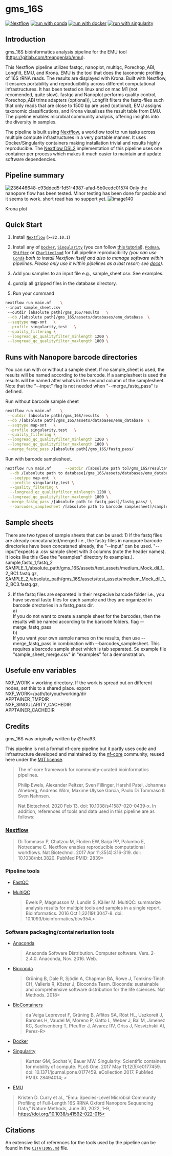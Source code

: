 # gms_16S


[![Nextflow](https://img.shields.io/badge/nextflow%20DSL2-%E2%89%A522.10.1-23aa62.svg)](https://www.nextflow.io/)
[![run with conda](http://img.shields.io/badge/run%20with-conda-3EB049?labelColor=000000&logo=anaconda)](https://docs.conda.io/en/latest/)
[![run with docker](https://img.shields.io/badge/run%20with-docker-0db7ed?labelColor=000000&logo=docker)](https://www.docker.com/)
[![run with singularity](https://img.shields.io/badge/run%20with-singularity-1d355c.svg?labelColor=000000)](https://sylabs.io/docs/)


## Introduction

<!-- TODO nf-core: Write a 1-2 sentence summary of what data the pipeline is for and what it does -->

gms_16S bioinformatics analysis pipeline for the EMU tool (https://gitlab.com/treangenlab/emu). 

This Nextflow pipeline utilizes fastqc, nanoplot, multiqc, Porechop_ABI, Longfilt, EMU, and Krona. EMU is the tool that does the taxonomic profiling of 16S rRNA reads. The results are displayed with Krona. Built with Nextflow, it ensures portability and reproducibility across different computational infrastructures. It has been tested on linux and on mac M1 (not recomended, quite slow). fastqc and Nanoplot performs quality control, Porechop_ABI trims adapters (optional)), Longfilt filters the fastq-files such that only reads that are close to 1500 bp are used (optional), EMU assigns taxonomic classifications, and Krona visualises the result table from EMU. The pipeline enables microbial community analysis, offering insights into the diversity in samples.

The pipeline is built using [Nextflow](https://www.nextflow.io), a workflow tool to run tasks across multiple compute infrastructures in a very portable manner. It uses Docker/Singularity containers making installation trivial and results highly reproducible. The [Nextflow DSL2](https://www.nextflow.io/docs/latest/dsl2.html) implementation of this pipeline uses one container per process which makes it much easier to maintain and update software dependencies. 

## Pipeline summary

![236446648-c93dded5-1d51-4987-afad-5b0eedc01574](https://github.com/genomic-medicine-sweden/gms_16S/assets/115690981/5017bac9-a5a4-4bb2-a5e4-34c15cc37b22)
Only the nanopore flow has been tested. Minor testing has been done for pacbio and it seems to work. short read has no support yet.
![image140](https://github.com/genomic-medicine-sweden/gms_16S/assets/115690981/dcdd5da4-135c-48c4-b64f-82f0452b5520)


Krona plot
## Quick Start

1. Install [`Nextflow`](https://www.nextflow.io/docs/latest/getstarted.html#installation) (`>=22.10.1`)

2. Install any of [`Docker`](https://docs.docker.com/engine/installation/), [`Singularity`](https://www.sylabs.io/guides/3.0/user-guide/) (you can follow [this tutorial](https://singularity-tutorial.github.io/01-installation/)), [`Podman`](https://podman.io/), [`Shifter`](https://nersc.gitlab.io/development/shifter/how-to-use/) or [`Charliecloud`](https://hpc.github.io/charliecloud/) for full pipeline reproducibility _(you can use [`Conda`](https://conda.io/miniconda.html) both to install Nextflow itself and also to manage software within pipelines. Please only use it within pipelines as a last resort; see [docs](https://nf-co.re/usage/configuration#basic-configuration-profiles))_.

3. Add you samples to an input file e.g., sample_sheet.csv. See examples. 
4. gunzip all gzipped files in the database directory.
5. Run your command

```bash
nextflow run main.nf    \
--input sample_sheet.csv
 --outdir [absolute path]/gms_16S/results   \
 --db /[absolute path]/gms_16S/assets/databases/emu_database  \
 --seqtype map-ont   \
  -profile singularity,test   \
 --quality_filtering \
 --longread_qc_qualityfilter_minlength 1200 \
 --longread_qc_qualityfilter_maxlength 1800 \
```
## Runs with Nanopore barcode directories
You can run with or without a sample sheet. If no sample_sheet is used, the results will be named according to the barcode. If a samplesheet is used the results will be named after whats in the second column of the samplesheet. Note that the "--input" flag is not needed when "--merge_fastq_pass" is defined.

Run without barcode sample sheet
```bash
nextflow run main.nf    \
 --outdir [absolute path]/gms_16S/results   \
 --db /[absolute path]/gms_16S/assets/databases/emu_database  \
 --seqtype map-ont   \
  -profile singularity,test   \
 --quality_filtering \
 --longread_qc_qualityfilter_minlength 1200 \
 --longread_qc_qualityfilter_maxlength 1800 \
 --merge_fastq_pass /[absolute path]/gms_16S/fastq_pass/ 
```
Run with barcode samplesheet. 
```bash
nextflow run main.nf      --outdir /[absolute path to]/gms_16S/resultat   \
  --db /[absolute path to database]/gms_16S/assets/databases/emu_database  \
  --seqtype map-ont  \
   -profile singularity,test \
  --quality_filtering \
  --longread_qc_qualityfilter_minlength 1200 \
 --longread_qc_qualityfilter_maxlength 1800 \
 --merge_fastq_pass /[absolute path to fastq_pass]/fastq_pass/ \
  --barcodes_samplesheet /[absolute path to barcode samplesheet]/sample_sheet_merge.csv 
```
## Sample sheets
There are two types of sample sheets that can be used: 1) If the fastq files are already concatanated/merged i.e., the fastq-files in nanopore barcode directories have been concataned already, the "--input" can be used. "--input"expects a .csv sample sheet with 3 columns (note the header names). It looks like this (See the "examples" directory fo examples.).  
sample,fastq_1,fastq_2
SAMPLE_1,/absolute_path/gms_16S/assets/test_assets/medium_Mock_dil_1_2_BC1.fastq.gz,
SAMPLE_2,/absolute_path/gms_16S/assets/test_assets/medium_Mock_dil_1_2_BC3.fastq.gz,

2) If the fastq files are separeted in their respecive barcode folder i.e., you have several fastq files for each sample and they are organized in barcode drectories in a fastq_pass dir.  
a)  
   If you do not want to create a sample sheet for the barcodes, then the results will be named according to the barcode folders. flag --merge_fastq_pass  
b)  
   If you want your own sample names on the results, then use --merge_fastq_pass in combination with --barcodes_samplesheet. This requires a barcode sample sheet which is tab separated. Se example file "sample_sheet_merge.csv" in "examples" for a demonstration.


## Usefule env variables
NXF_WORK = working directory. If the work is spread out on different nodes, set this to a shared place. export NXF_WORK=/path/to/your/working/dir  
APPTAINER_TMPDIR  
NXF_SINGULARITY_CACHEDIR  
APPTAINER_CACHEDIR  

## Credits

gms_16S was originally written by @fwa93.


This pipeline is not a formal nf-core pipeline but it partly uses code and infrastructure developed and maintained by the [nf-core](https://nf-co.re) community, reused here under the [MIT license](https://github.com/nf-core/tools/blob/master/LICENSE).

> The nf-core framework for community-curated bioinformatics pipelines.
>
> Philip Ewels, Alexander Peltzer, Sven Fillinger, Harshil Patel, Johannes Alneberg, Andreas Wilm, Maxime Ulysse Garcia, Paolo Di Tommaso & Sven Nahnsen.
>
> Nat Biotechnol. 2020 Feb 13. doi: 10.1038/s41587-020-0439-x.
> In addition, references of tools and data used in this pipeline are as follows:

### [Nextflow](https://pubmed.ncbi.nlm.nih.gov/28398311/)

> Di Tommaso P, Chatzou M, Floden EW, Barja PP, Palumbo E, Notredame C. Nextflow enables reproducible computational workflows. Nat Biotechnol. 2017 Apr 11;35(4):316-319. doi: 10.1038/nbt.3820. PubMed PMID: 2839>

### Pipeline tools

- [FastQC](https://www.bioinformatics.babraham.ac.uk/projects/fastqc/)

- [MultiQC](https://pubmed.ncbi.nlm.nih.gov/27312411/)
  > Ewels P, Magnusson M, Lundin S, Käller M. MultiQC: summarize analysis results for multiple tools and samples in a single report. Bioinformatics. 2016 Oct 1;32(19):3047-8. doi: 10.1093/bioinformatics/btw354.>

### Software packaging/containerisation tools

- [Anaconda](https://anaconda.com)

  > Anaconda Software Distribution. Computer software. Vers. 2-2.4.0. Anaconda, Nov. 2016. Web.

- [Bioconda](https://pubmed.ncbi.nlm.nih.gov/29967506/)

  > Grüning B, Dale R, Sjödin A, Chapman BA, Rowe J, Tomkins-Tinch CH, Valieris R, Köster J; Bioconda Team. Bioconda: sustainable and comprehensive software distribution for the life sciences. Nat Methods. 2018>

- [BioContainers](https://pubmed.ncbi.nlm.nih.gov/28379341/)

  > da Veiga Leprevost F, Grüning B, Aflitos SA, Röst HL, Uszkoreit J, Barsnes H, Vaudel M, Moreno P, Gatto L, Weber J, Bai M, Jimenez RC, Sachsenberg T, Pfeuffer J, Alvarez RV, Griss J, Nesvizhskii AI, Perez-R>

- [Docker](https://dl.acm.org/doi/10.5555/2600239.2600241)

- [Singularity](https://pubmed.ncbi.nlm.nih.gov/28494014/)
  > Kurtzer GM, Sochat V, Bauer MW. Singularity: Scientific containers for mobility of compute. PLoS One. 2017 May 11;12(5):e0177459. doi: 10.1371/journal.pone.0177459. eCollection 2017. PubMed PMID: 28494014; >

- [EMU](https://gitlab.com/treangenlab/emu)
>  Kristen D. Curry et al., “Emu: Species-Level Microbial Community Profiling of Full-Length 16S RRNA Oxford Nanopore Sequencing Data,” Nature Methods, June 30, 2022, 1–9, https://doi.org/10.1038/s41592-022-015>





## Citations

<!-- TODO nf-core: Add citation for pipeline after first release. Uncomment lines below and update Zenodo doi and badge at the top of this file. -->

<!-- TODO nf-core: Add bibliography of tools and data used in your pipeline -->

An extensive list of references for the tools used by the pipeline can be found in the [`CITATIONS.md`](CITATIONS.md) file.
